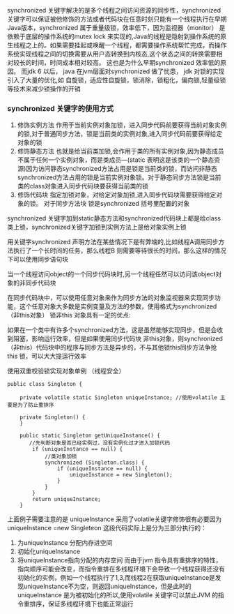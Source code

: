 synchronized 关键字解决的是多个线程之间访问资源的同步性，synchronized关键字可以保证被他修饰的方法或者代码块在任意时刻只能有一个线程执行在早期Java版本，synchronized 属于重量级锁，效率低下，因为监视器（monitor） 是依赖于底层的操作系统的mutex lock 来实现的,Java的线程是隐射到操作系统的原生线程之上的。如果需要挂起或唤醒一个线程，都需要操作系统帮忙完成，而操作系统实现线程之间的切换需要从用户态转换到内核态,这个状态之间的转换需要相对较长的时间，时间成本相对较高。 这也是为什么早期synchronized 效率低的原因。 而jdk 6 以后， java 在jvm层面对synchronized 做了忧患， jdk 对锁的实现引入了大量的优化,如 自旋锁，适应性自旋锁，锁消除，锁粗化，偏向锁,轻量级锁等技术来减少锁操作的开销


### synchronized 关键字的使用方式
1. 修饰实例方法 作用于当前实例对象加锁，进入同步代码前要获得当前对象实例的锁,对于普通同步方法，锁是当前类的实例对象,进入同步代码前要获得给定对象的锁
2. 修饰静态方法 也就是给当前类加锁,会作用于类的所有实例对象,因为静态成员不属于任何一个实例对象，而是类成员—(static 表明这是该类的一个静态资源)因为访问静态synchronized方法占用是锁是当前类的锁，而访问非静态synchronized方法占用的锁是当前实例对象锁。对于静态同步方法锁是当前类的class对象进入同步代码块要获得当前类的锁
3. 修饰代码块 指定加锁对象，对给定对象加锁,进入同步代码块需要获得给定对象的锁。 对于同步方法块  锁是synchronized 括号里配置的对象  

 synchronized 关键字加到static静态方法和synchronized代码块上都是给class类上锁，synchronized关键字加锁到实例方法上是给对象实例上锁
 
 
 用关键字synchronized 声明方法在某些情况下是有弊端的,比如线程A调用同步方法执行了一个长时间的任务，那么线程B 则需要等待很长的时间，那么这样的情况下可以使用同步语句块

当一个线程访问object的一个同步代码块时,另一个线程任然可以访问该object对象的非同步代码块

在同步代码块中，可以使用任意对象来作为同步方法的对象监视器来实现同步功能，这个任意对象大多数是实例变量及方法的参数，使用格式为synchronized（非this对象）
锁非this 对象具有一定的优点:

如果在一个类中有许多个synchronized方法，这是虽然能够实现同步，但是会收到阻塞，影响运行效率，但是如果使用同步代码块 非this对象，则synchronized（非this）代码块中的程序与同步方法是异步的，不与其他锁this同步方法争抢this 锁，可以大大提运行效率

 
使用双重校验锁实现对象单例 （线程安全）

```
public class Singleton {

    private volatile static Singleton uniqueInstance; //使用volatile 主要是为了防止重排序

    private Singleton() {
    }

    public static Singleton getUniqueInstance() {
       //先判断对象是否已经实例过，没有实例化过才进入加锁代码
        if (uniqueInstance == null) {
            //类对象加锁
            synchronized (Singleton.class) {
                if (uniqueInstance == null) {
                    uniqueInstance = new Singleton();
                }
            }
        }
        return uniqueInstance;
    }

```

上面例子需要注意的是 uniqueInstance 采用了volatile关键字修饰很有必要因为 uniqueInstance =new Singleteon 这段代码实际上是分为三部分执行的：
1. 为uniqueInstance 分配内存进空间
2. 初始化uniqueInstance
3. 将uniqueInstance指向分配的内存空间
而由于jvm 指令具有重排序的特性，指向顺序可能会改变，而指令重排在多线程环境下会导致一个线程获得还没有初始化的实例，例如一个线程执行了1,3,而线程2在获取uniqueInstance是发现uniqueInstance不为空，则返回uniqueInstance，但是此时的uniqueInstance 是为被初始化的所以,使用volatile 关键字可以禁止JVM 的指令重排序，保证多线程环境下也能正常运行




